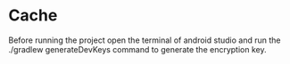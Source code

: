 # Cache
Before running the project open the terminal of android studio and run the 
./gradlew generateDevKeys command to generate the encryption key.

